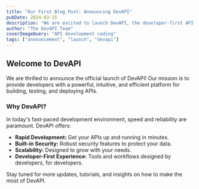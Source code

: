 ```yaml
---
title: "Our First Blog Post: Announcing DevAPI"
pubDate: 2024-03-15
description: "We are excited to launch DevAPI, the developer-first API platform designed to streamline your workflow."
author: "The DevAPI Team"
coverImageQuery: "API development coding"
tags: ["announcement", "launch", "devapi"]
---
```


## Welcome to DevAPI

We are thrilled to announce the official launch of DevAPI! Our mission is to provide developers with a powerful, intuitive, and efficient platform for building, testing, and deploying APIs.

### Why DevAPI?

In today's fast-paced development environment, speed and reliability are paramount. DevAPI offers:

- **Rapid Development:** Get your APIs up and running in minutes.
- **Built-in Security:** Robust security features to protect your data.
- **Scalability:** Designed to grow with your needs.
- **Developer-First Experience:** Tools and workflows designed by developers, for developers.

Stay tuned for more updates, tutorials, and insights on how to make the most of DevAPI.
